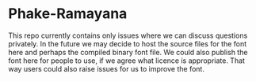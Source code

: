 # Phake-Ramayana

This repo currently contains only issues where we can discuss questions privately. In the future we may decide to host the source files for the font here and perhaps the compiled binary font file. We could also publish the font here for people to use, if we agree what licence is appropriate. That way users could also raise issues for us to improve the font.
